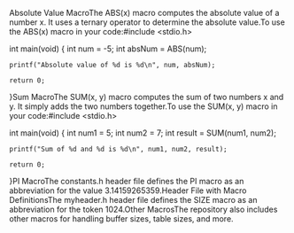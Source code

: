 Absolute Value MacroThe ABS(x) macro computes the absolute value of a number x. It uses a ternary operator to determine the absolute value.To use the ABS(x) macro in your code:#include <stdio.h>

int main(void)
{
    int num = -5;
    int absNum = ABS(num);
    
    printf("Absolute value of %d is %d\n", num, absNum);
    
    return 0;
}Sum MacroThe SUM(x, y) macro computes the sum of two numbers x and y. It simply adds the two numbers together.To use the SUM(x, y) macro in your code:#include <stdio.h>

int main(void)
{
    int num1 = 5;
    int num2 = 7;
    int result = SUM(num1, num2);
    
    printf("Sum of %d and %d is %d\n", num1, num2, result);
    
    return 0;
}PI MacroThe constants.h header file defines the PI macro as an abbreviation for the value 3.14159265359.Header File with Macro DefinitionsThe myheader.h header file defines the SIZE macro as an abbreviation for the token 1024.Other MacrosThe repository also includes other macros for handling buffer sizes, table sizes, and more.
